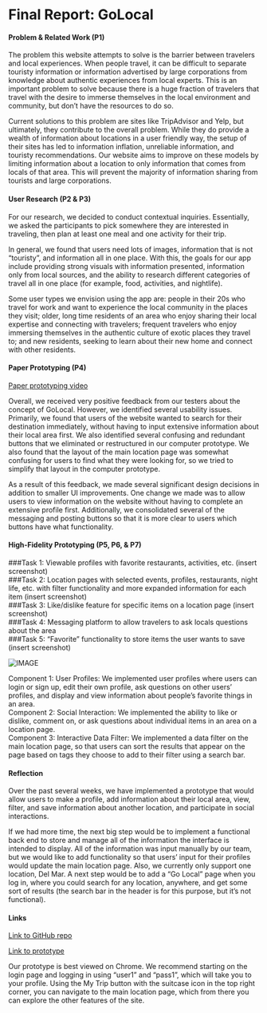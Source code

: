 # Final Report: GoLocal


<h4>Problem & Related Work (P1)</h4>

The problem this website attempts to solve is the barrier between travelers and local experiences. When people travel, it can be difficult to separate touristy information or information advertised by large corporations from knowledge about authentic experiences from local experts. This is an important problem to solve because there is a huge fraction of travelers that travel with the desire to immerse themselves in the local environment and community, but don’t have the resources to do so.

Current solutions to this problem are sites like TripAdvisor and Yelp, but ultimately, they contribute to the overall problem. While they do provide a wealth of information about locations in a user friendly way, the setup of their sites has led to information inflation, unreliable information, and touristy recommendations. Our website aims to improve on these models by limiting information about a location to only information that comes from locals of that area. This will prevent the majority of information sharing from tourists and large corporations.


<h4>User Research (P2 & P3)</h4>

For our research, we decided to conduct contextual inquiries. Essentially, we asked the participants to pick somewhere they are interested in traveling, then plan at least one meal and one activity for their trip.

In general, we found that users need lots of images, information that is not “touristy”, and information all in one place. With this, the goals for our app include providing strong visuals with information presented, information only from local sources, and the ability to research different categories of travel all in one place (for example, food, activities, and nightlife).

Some user types we envision using the app are: people in their 20s who travel for work and want to experience the local community in the places they visit; older, long time residents of an area who enjoy sharing their local expertise and connecting with travelers; frequent travelers who enjoy immersing themselves in the authentic culture of exotic places they travel to; and new residents, seeking to learn about their new home and connect with other residents.


<h4>Paper Prototyping (P4)</h4>

[Paper prototyping video](https://drive.google.com/file/d/1_Vjex8KLV-OheGUEYCiYnoGs1n_50PBe/view?usp=sharing)

Overall, we received very positive feedback from our testers about the concept of GoLocal. However, we identified several usability issues. Primarily, we found that users of the website wanted to search for their destination immediately, without having to input extensive information about their local area first. We also identified several confusing and redundant buttons that we eliminated or restructured in our computer prototype. We also found that the layout of the main location page was somewhat confusing for users to find what they were looking for, so we tried to simplify that layout in the computer prototype.

As a result of this feedback, we made several significant design decisions in addition to smaller UI improvements. One change we made was to allow users to view information on the website without having to complete an extensive profile first. Additionally, we consolidated several of the messaging and posting buttons so that it is more clear to users which buttons have what functionality.


<h4>High-Fidelity Prototyping (P5, P6, & P7)</h4>

###Task 1: Viewable profiles with favorite restaurants, activities, etc. (insert screenshot)<br>
###Task 2: Location pages with selected events, profiles, restaurants, night life, etc. with filter functionality and more expanded information for each item (insert screenshot)<br>
###Task 3: Like/dislike feature for specific items on a location page (insert screenshot)<br>
###Task 4: Messaging platform to allow travelers to ask locals questions about the area<br>
###Task 5: “Favorite” functionality to store items the user wants to save (insert screenshot)<br>

![IMAGE](/images/login-image.jpg "img title")


Component 1: User Profiles: We implemented user profiles where users can login or sign up, edit their own profile, ask questions on other users’ profiles, and display and view information about people’s favorite things in an area.<br>
Component 2: Social Interaction: We implemented the ability to like or dislike, comment on, or ask questions about individual items in an area on a location page.<br>
Component 3: Interactive Data Filter: We implemented a data filter on the main location page, so that users can sort the results that appear on the page based on tags they choose to add to their filter using a search bar.


<h4>Reflection</h4>

Over the past several weeks, we have implemented a prototype that would allow users to make a profile, add information about their local area, view, filter, and save information about another location, and participate in social interactions.

If we had more time, the next big step would be to implement a functional back end to store and manage all of the information the interface is intended to display. All of the information was input manually by our team, but we would like to add functionality so that users’ input for their profiles would update the main location page. Also, we currently only support one location, Del Mar. A next step would be to add a “Go Local” page when you log in, where you could search for any location, anywhere, and get some sort of results (the search bar in the header is for this purpose, but it’s not functional).


<h4>Links</h4>

[Link to GitHub repo](https://github.com/cs-330-GoLocal/go-local)

[Link to prototype](https://cs-330-golocal.github.io/go-local/login.html)


Our prototype is best viewed on Chrome. We recommend starting on the login page and logging in using “user1” and “pass1”, which will take you to your profile. Using the My Trip button with the suitcase icon in the top right corner, you can navigate to the main location page, which from there you can explore the other features of the site.
